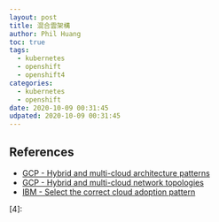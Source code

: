 ```yaml
---
layout: post
title: 混合雲架構
author: Phil Huang
toc: true
tags:
  - kubernetes
  - openshift
  - openshift4
categories:
  - kubernetes
  - openshift
date: 2020-10-09 00:31:45
udpated: 2020-10-09 00:31:45
---
```


## References
- [GCP - Hybrid and multi-cloud architecture patterns][1]
- [GCP - Hybrid and multi-cloud network topologies][2]
- [IBM - Select the correct cloud adoption pattern][3]

[1]: https://cloud.google.com/solutions/hybrid-and-multi-cloud-architecture-patterns
[2]: https://cloud.google.com/solutions/hybrid-and-multi-cloud-network-topologies
[3]: https://www.ibm.com/developerworks/cloud/library/cl-cloudadoptionpatterns/index.html
[4]: 